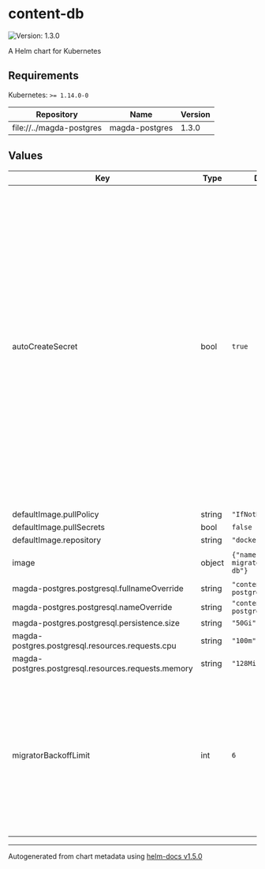 # content-db

![Version: 1.3.0](https://img.shields.io/badge/Version-1.3.0-informational?style=flat-square)

A Helm chart for Kubernetes

## Requirements

Kubernetes: `>= 1.14.0-0`

| Repository | Name | Version |
|------------|------|---------|
| file://../magda-postgres | magda-postgres | 1.3.0 |

## Values

| Key | Type | Default | Description |
|-----|------|---------|-------------|
| autoCreateSecret | bool | `true` | whether auto-create secret for client account password. After the migrator runs properly, a non-superuser DB account (named `client`) will be created. Its password will loaded from secret `{{ .Chart.Name }}-password` (e.g. `authorization-db-passwor`) & key: `password`. Set this option to `true` will make helm auto-create the secret with random password, ONLY when the secret not exists. |
| defaultImage.pullPolicy | string | `"IfNotPresent"` |  |
| defaultImage.pullSecrets | bool | `false` |  |
| defaultImage.repository | string | `"docker.io/data61"` |  |
| image | object | `{"name":"magda-migrator-content-db"}` | migrator docker image settings |
| magda-postgres.postgresql.fullnameOverride | string | `"content-db-postgresql"` |  |
| magda-postgres.postgresql.nameOverride | string | `"content-db-postgresql"` |  |
| magda-postgres.postgresql.persistence.size | string | `"50Gi"` |  |
| magda-postgres.postgresql.resources.requests.cpu | string | `"100m"` |  |
| magda-postgres.postgresql.resources.requests.memory | string | `"128Mi"` |  |
| migratorBackoffLimit | int | `6` | No. of retries before the migrator job is considered as failed. Failed Pods associated with the Job are recreated by the Job controller with an exponential back-off delay (10s, 20s, 40s ...) capped at six minutes. |

----------------------------------------------
Autogenerated from chart metadata using [helm-docs v1.5.0](https://github.com/norwoodj/helm-docs/releases/v1.5.0)
